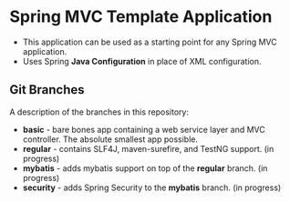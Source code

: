 # Spring MVC Template Application
*   This application can be used as a starting point for any Spring MVC application.
*   Uses Spring __Java Configuration__ in place of XML configuration.

## Git Branches
A description of the branches in this repository:

*   __basic__ - bare bones app containing a web service layer and MVC controller.  The absolute smallest app possible.
*   __regular__ - contains SLF4J, maven-surefire, and TestNG support. (in progress)
*   __mybatis__ - adds mybatis support on top of the __regular__ branch. (in progress)
*   __security__ - adds Spring Security to the __mybatis__ branch. (in progress)
